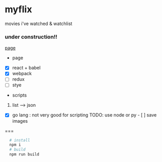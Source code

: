 # myflix

movies i've watched &amp; watchlist

### under construction!!

[page](http://mmasriera.github.com/myflix)

- page
 - [x] react + babel
 - [x] webpack
 - [ ] redux
 - [ ] stye
- scripts
 1. list --> json
   - [x] go lang : not very good for scripting TODO: use node or py
    - [ ] save images

===
```bash
  # install
  npm i 
  # build 
  npm run build
```
